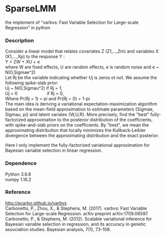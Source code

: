 # SparseLMM
the implement of “varbvs: Fast Variable Selection for Large-scale Regression” in python

### Description
Consider a linear model that relates covariates Z (Z1,...,Zm) and variables X (X1,...,Xp) to the response Y : <br>
Y = Z*W + X*U + e <br>
where W are fixed effects, U are random effects, e is random noise and e ~ N(0,Sigmae^2) <br>
Let Rj be the variable indicating whether Uj is zeros ot not. We assume the following spike-slab prior: <br>
Uj ~ N(0,Sigmau^2) if Rj = 1,<br>
Uj = 0 &nbsp;&nbsp;&nbsp;&nbsp;&nbsp;&nbsp;&nbsp;&nbsp;&nbsp;&nbsp;&nbsp;&nbsp;&nbsp;&nbsp;&nbsp;&nbsp;&nbsp;&nbsp;&nbsp;&nbsp;&nbsp;&nbsp; if Rj = 0,<br>
Where Pr(Rj = 1) = pi and Pr(Rj = 0) = 1-pi. <br>
The main idea is deriving a variational expectation-maximization algorithm based on the mean-field approximation to estimate parameters {Sigmae, Sigmau, pi} and latent variales {W,U,R}. More precisely, find the "best" fully-factorized approximation to the posterior distribution of the coefficients, with spike-and-slab priors on the coefficients. By "best", we mean the approximating distribution that locally minimizes the Kullback-Leibler divergence between the approximating distribution and the exact posterior.

Here I only implement the fully-factorized variational approximation for Bayesian variable selection in linear regression.  

### Dependence
Python 3.6.8  <br>
numpy 1.16.2

### Reference 
http://pcarbo.github.io/varbvs  <br>
Carbonetto, P., Zhou, X., & Stephens, M. (2017). varbvs: Fast Variable Selection for Large-scale Regression. arXiv preprint arXiv:1709.06597.  <br>
Carbonetto, P., & Stephens, M. (2012). Scalable variational inference for Bayesian variable selection in regression, and its accuracy in genetic association studies. Bayesian analysis, 7(1), 73-108.
